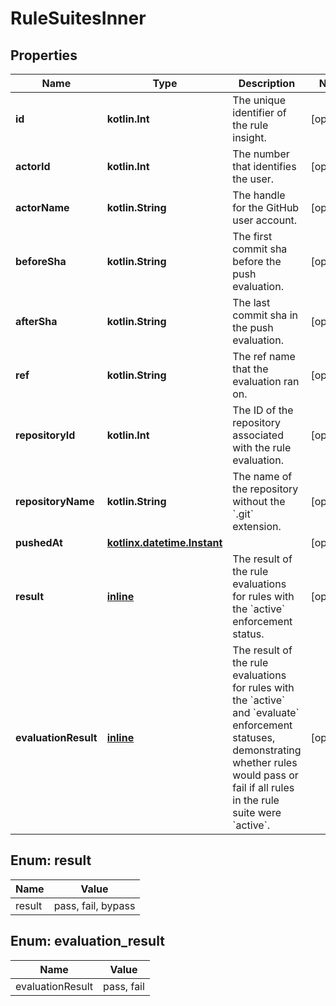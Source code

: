 
# RuleSuitesInner

## Properties
Name | Type | Description | Notes
------------ | ------------- | ------------- | -------------
**id** | **kotlin.Int** | The unique identifier of the rule insight. |  [optional]
**actorId** | **kotlin.Int** | The number that identifies the user. |  [optional]
**actorName** | **kotlin.String** | The handle for the GitHub user account. |  [optional]
**beforeSha** | **kotlin.String** | The first commit sha before the push evaluation. |  [optional]
**afterSha** | **kotlin.String** | The last commit sha in the push evaluation. |  [optional]
**ref** | **kotlin.String** | The ref name that the evaluation ran on. |  [optional]
**repositoryId** | **kotlin.Int** | The ID of the repository associated with the rule evaluation. |  [optional]
**repositoryName** | **kotlin.String** | The name of the repository without the &#x60;.git&#x60; extension. |  [optional]
**pushedAt** | [**kotlinx.datetime.Instant**](kotlinx.datetime.Instant.md) |  |  [optional]
**result** | [**inline**](#Result) | The result of the rule evaluations for rules with the &#x60;active&#x60; enforcement status. |  [optional]
**evaluationResult** | [**inline**](#EvaluationResult) | The result of the rule evaluations for rules with the &#x60;active&#x60; and &#x60;evaluate&#x60; enforcement statuses, demonstrating whether rules would pass or fail if all rules in the rule suite were &#x60;active&#x60;. |  [optional]


<a id="Result"></a>
## Enum: result
Name | Value
---- | -----
result | pass, fail, bypass


<a id="EvaluationResult"></a>
## Enum: evaluation_result
Name | Value
---- | -----
evaluationResult | pass, fail



